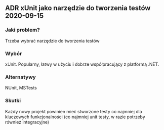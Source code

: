 ##  ADR xUnit jako narzędzie do tworzenia testów 2020-09-15
### Jaki problem?

Trzeba wybrać narzędzie do tworzenia testów

### Wybór

xUnit. Popularny, łatwy w użyciu i dobrze współpracujący z platformą .NET.

### Alternatywy 

NUnit, MSTests

### Skutki 

Każdy nowy projekt powinien mieć stworzone testy co najmniej dla kluczowych funkcjonalności (co najmniej unit testy, w razie potrzeby również integracyjne)